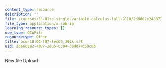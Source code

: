 ```yaml
---
content_type: resource
description: ''
file: /courses/18-01sc-single-variable-calculus-fall-2010/2d6602e248072e05030468dd74c59c6b_ocw-18.01-f07-lec06_300k.srt
file_type: application/x-subrip
learning_resource_types: []
ocw_type: OCWFile
resourcetype: Other
title: ocw-18.01-f07-lec06_300k.srt
uid: 2d6602e2-4807-2e05-0304-68dd74c59c6b
---
```

New file Upload

